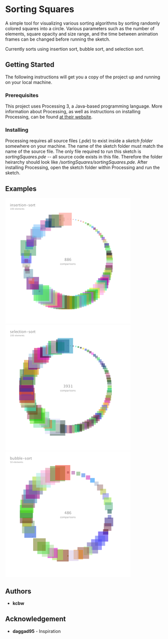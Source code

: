 # Sorting Squares

A simple tool for visualizing various sorting algorithms by sorting randomly colored squares into a circle. Various parameters such as the number of elements, square opacity and size range, and the time between animation frames can be changed before running the sketch. 

Currently sorts using insertion sort, bubble sort, and selection sort.

## Getting Started

The following instructions will get you a copy of the project up and running on your local machine.

### Prerequisites

This project uses Processing 3, a Java-based programming language. More information about Processing, as well as instructions on installing Processing, can be found [at their website](https://www.processing.com).

### Installing

Processing requires all source files (*.pde*) to exist inside a *sketch folder* somewhere on your machine. The name of the sketch folder must match the name of the source file. The only file required to run this sketch is *sortingSquares.pde* -- all source code exists in this file. Therefore the folder heirarchy should look like */sortingSquares/sortingSquares.pde*. After installing Processing, open the sketch folder within Processing and run the sketch.

## Examples

<p align="left">
  <img src="./screenshots/INSERTION_SORT0885.png" width="400">
  <img src="./screenshots/SELECTION_SORT3930.png" width="400">
  <img src="./screenshots/BUBBLE_SORT_10485.png" width="400">
</p>

## Authors

* **kcbw**

## Acknowledgement

* **daggad95** - Inspiration
